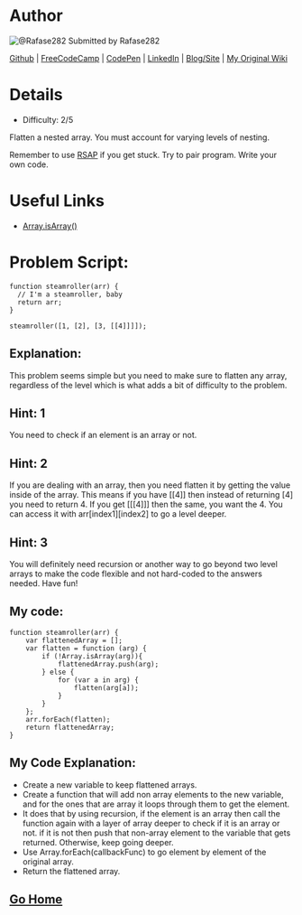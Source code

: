 # Author
![@Rafase282](https://avatars0.githubusercontent.com/Rafase282?&s=128) Submitted by Rafase282

[Github](https://github.com/Rafase282) | [FreeCodeCamp](http://www.freecodecamp.com/rafase282) |  [CodePen](http://codepen.io/Rafase282/) | [LinkedIn](https://www.linkedin.com/in/rafase282) | [Blog/Site](https://rafase282.wordpress.com/) | [My Original Wiki](http://rafase282.github.io/My-FreeCodeCamp-Code/)

# Details
- Difficulty: 2/5

Flatten a nested array. You must account for varying levels of nesting.

Remember to use [RSAP](http://www.freecodecamp.com/field-guide/how-do-i-get-help-when-I-get-stuck) if you get stuck. Try to pair program. Write your own code.

# Useful Links
- [Array.isArray()](https://developer.mozilla.org/en-US/docs/Web/JavaScript/Reference/Global_Objects/Array/isArray)

# Problem Script:

```
function steamroller(arr) {
  // I'm a steamroller, baby
  return arr;
}

steamroller([1, [2], [3, [[4]]]]);
```

## Explanation:
This problem seems simple but you need to make sure to flatten any array, regardless of the level which is what adds a bit of difficulty to the problem.

## Hint: 1
You need to check if an element is an array or not.

## Hint: 2
If you are dealing with an array, then you need flatten it by getting the value inside of the array. This means if you have [[4]] then instead of returning [4] you need to return 4. If you get [[[4]]] then the same, you want the 4. You can access it with arr[index1][index2] to go a level deeper.

## Hint: 3
You will definitely need recursion or another way to go beyond two level arrays to make the code flexible and not hard-coded to the answers needed. Have fun!

## My code:

```
function steamroller(arr) {
    var flattenedArray = [];
    var flatten = function (arg) {
        if (!Array.isArray(arg)){
            flattenedArray.push(arg);
        } else {
            for (var a in arg) {
                flatten(arg[a]);
            }
        }
    };
    arr.forEach(flatten);
    return flattenedArray;
}
```

## My Code Explanation:
- Create a new variable to keep flattened arrays.
- Create a function that will add non array elements to the new variable, and for the ones that are array it loops through them to get the element.
- It does that by using recursion, if the element is an array then call the function again with a layer of array deeper to check if it is an array or not. if it is not then push that non-array element to the variable that gets returned. Otherwise, keep going deeper.
- Use Array.forEach(callbackFunc) to go element by element of the original array.
- Return the flattened array.

## [Go Home](https://github.com/Rafase282/My-FreeCodeCamp-Code/wiki)
